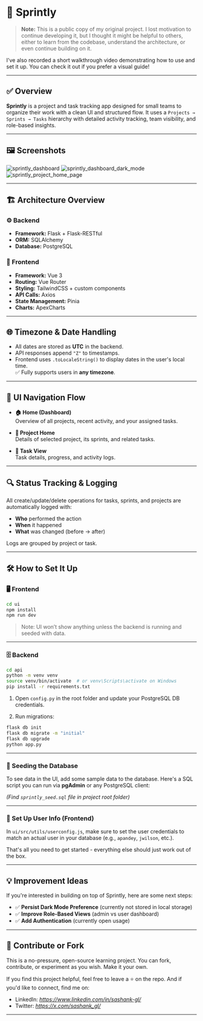# 🚀 Sprintly

> **Note:** This is a public copy of my original project. I lost motivation to continue developing it, but I thought it might be helpful to others, either to learn from the codebase, understand the architecture, or even continue building on it.

I've also recorded a short walkthrough video demonstrating how to use and set it up. You can check it out if you prefer a visual guide!

---

## ✅ Overview

**Sprintly** is a project and task tracking app designed for small teams to organize their work with a clean UI and structured flow. It uses a `Projects → Sprints → Tasks` hierarchy with detailed activity tracking, team visibility, and role-based insights.

---

## 🖼️ Screenshots

![sprintly_dashboard](https://github.com/user-attachments/assets/1a3df651-1371-4067-9998-20861cb7c6e9)
![sprintly_dashboard_dark_mode](https://github.com/user-attachments/assets/33f3ee28-1f39-48ac-8af1-060f952092eb)
![sprintly_project_home_page](https://github.com/user-attachments/assets/bd944610-71cd-42db-bbde-78ba96c46ee4)

---

## 🏗 Architecture Overview

### ⚙️ Backend

- **Framework:** Flask + Flask-RESTful
- **ORM:** SQLAlchemy
- **Database:** PostgreSQL

### 🎨 Frontend

- **Framework:** Vue 3
- **Routing:** Vue Router
- **Styling:** TailwindCSS + custom components
- **API Calls:** Axios
- **State Management:** Pinia
- **Charts:** ApexCharts

---

## 🌐 Timezone & Date Handling

- All dates are stored as **UTC** in the backend.
- API responses append `"Z"` to timestamps.
- Frontend uses `.toLocaleString()` to display dates in the user's local time.  
  ✅ Fully supports users in **any timezone**.

---

## 🧭 UI Navigation Flow

- **🏠 Home (Dashboard)**  
  Overview of all projects, recent activity, and your assigned tasks.

- **📁 Project Home**  
  Details of selected project, its sprints, and related tasks.

- **📝 Task View**  
  Task details, progress, and activity logs.

---

## 🔍 Status Tracking & Logging

All create/update/delete operations for tasks, sprints, and projects are automatically logged with:

- **Who** performed the action
- **When** it happened
- **What** was changed (before → after)

Logs are grouped by project or task.

---

## 🛠️ How to Set It Up

### 🖥 Frontend

```bash
cd ui
npm install
npm run dev
```

> Note: UI won’t show anything unless the backend is running and seeded with data.

---

### 🗄️ Backend

```bash
cd api
python -m venv venv
source venv/bin/activate  # or venv\Scripts\activate on Windows
pip install -r requirements.txt
```

1. Open `config.py` in the root folder and update your PostgreSQL DB credentials.

2. Run migrations:

```bash
flask db init
flask db migrate -m "initial"
flask db upgrade
python app.py
```

---

### 🧪 Seeding the Database

To see data in the UI, add some sample data to the database. Here's a SQL script you can run via **pgAdmin** or any PostgreSQL client:

_(Find `sprintly_seed.sql` file in project root folder)_

---

### 🔐 Set Up User Info (Frontend)

In `ui/src/utils/userconfig.js`, make sure to set the user credentials to match an actual user in your database (e.g., `apandey`, `jwilson`, etc.).

That's all you need to get started - everything else should just work out of the box.

---

## 💡 Improvement Ideas

If you're interested in building on top of Sprintly, here are some next steps:

- ✅ **Persist Dark Mode Preference** (currently not stored in local storage)
- ✅ **Improve Role-Based Views** (admin vs user dashboard)
- ✅ **Add Authentication** (currently open usage)

---

## 🤝 Contribute or Fork

This is a no-pressure, open-source learning project. You can fork, contribute, or experiment as you wish. Make it your own.

If you find this project helpful, feel free to leave a ⭐ on the repo. And if you'd like to connect, find me on:

- LinkedIn: _https://www.linkedin.com/in/sashank-gl/_
- Twitter: _https://x.com/sashank_gl/_

---
